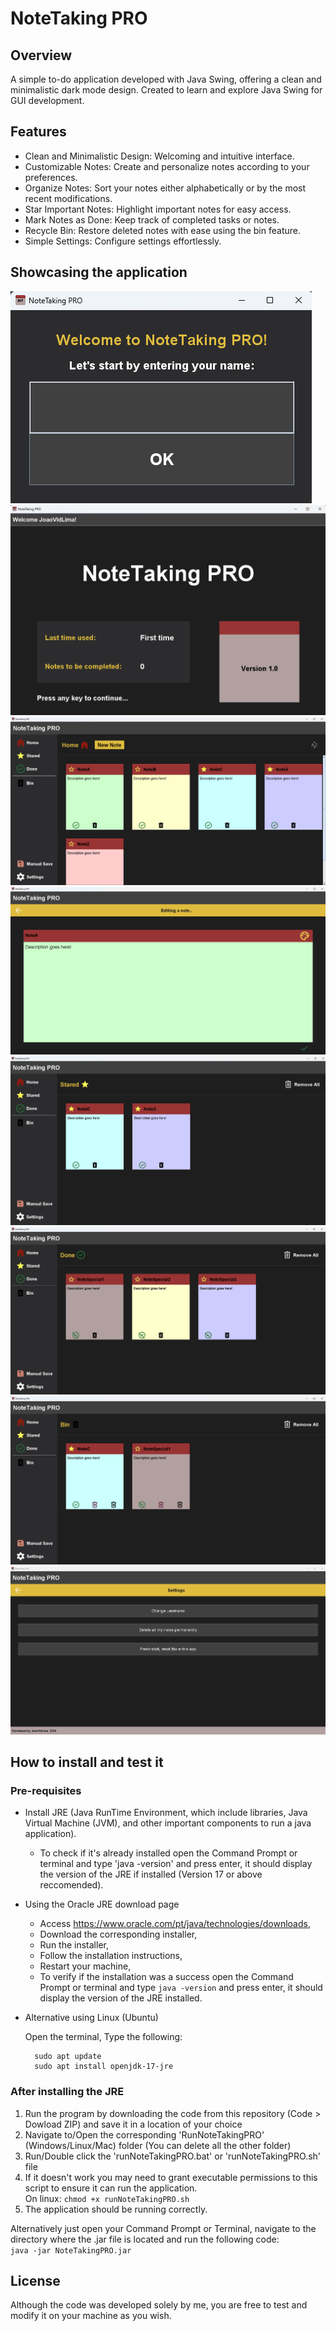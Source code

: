
# NoteTaking PRO

## Overview  
A simple to-do application developed with Java Swing, offering a clean and minimalistic dark mode design. Created to learn and explore Java Swing for GUI development.

## Features  
- Clean and Minimalistic Design: Welcoming and intuitive interface.
- Customizable Notes: Create and personalize notes according to your preferences.
- Organize Notes: Sort your notes either alphabetically or by the most recent modifications.
- Star Important Notes: Highlight important notes for easy access.
- Mark Notes as Done: Keep track of completed tasks or notes.
- Recycle Bin: Restore deleted notes with ease using the bin feature.
- Simple Settings: Configure settings effortlessly.

## Showcasing the application

![UsernameFrame](applicationImages/UsernameFrame.png)
![WelcomingFrame](applicationImages/WelcomingFrame.png)
![HomeMenu](applicationImages/HomeMenu.png)
![EditingNote](applicationImages/EditingNote.png)
![StaredMenu](applicationImages/StaredMenu.png)
![DoneMenu](applicationImages/DoneMenu.png)
![BinMenu](applicationImages/BinMenu.png)
![SettingsMenu](applicationImages/SettingsMenu.png)

## How to install and test it

### Pre-requisites
- Install JRE (Java RunTime Environment, which include libraries, Java Virtual Machine (JVM), and other important components to run a java application).
  - To check if it's already installed open the Command Prompt or terminal and type 'java -version' and press enter, it should display the version of the JRE if installed (Version 17 or above reccomended). 

- Using the Oracle JRE download page
  
  - Access https://www.oracle.com/pt/java/technologies/downloads,
  - Download the corresponding installer,
  -  Run the installer,
  - Follow the installation instructions,
  - Restart your machine,
  - To verify if the installation was a success open the Command Prompt or terminal and type `java -version` and press enter, it should display the version of the JRE installed. 

- Alternative using Linux (Ubuntu)
  
  Open the terminal,
  Type the following:
  ```
    sudo apt update
    sudo apt install openjdk-17-jre 
  ```

### After installing the JRE
1) Run the program by downloading the code from this repository (Code > Dowload ZIP) and save it in a location of your choice
2) Navigate to/Open the corresponding 'RunNoteTakingPRO' (Windows/Linux/Mac) folder (You can delete all the other folder)
3) Run/Double click the 'runNoteTakingPRO.bat' or 'runNoteTakingPRO.sh' file
4) If it doesn't work you may need to grant executable permissions to this script to ensure it can run the application.  
On linux: `chmod +x runNoteTakingPRO.sh`
6) The application should be running correctly.

Alternatively just open your Command Prompt or Terminal, navigate to the directory where the .jar file is located and run the following code:  
`java -jar NoteTakingPRO.jar`

## License  
Although the code was developed solely by me, you are free to test and modify it on your machine as you wish.
